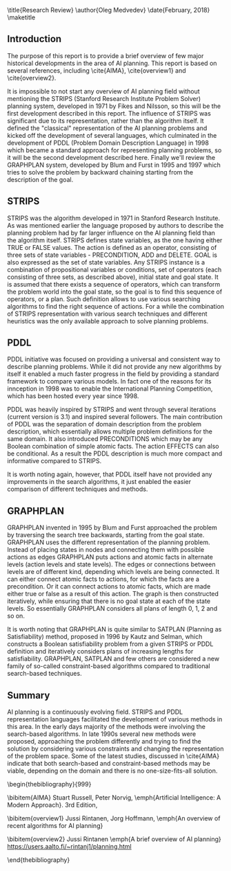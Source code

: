 \title{Research Review}
\author{Oleg Medvedev}
\date{February, 2018}
\maketitle

## Introduction
The purpose of this report is to provide a brief overview of few major historical developments in the area of AI planning. This report is based on several references, including \cite{AIMA}, \cite{overview1} and \cite{overview2}.

It is impossible to not start any overview of AI planning field without mentioning the STRIPS (Stanford Research Institute Problem Solver) planning system, developed in 1971 by Fikes and Nilsson, so this will be the first development described in this report. The influence of STRIPS was significant due to its representation, rather than the algorithm itself. It defined the "classical" representation of the AI planning problems and kicked off the development of several languages, which culminated in the development of PDDL (Problem Domain Description Language) in 1998 which became a standard approach for representing planning problems, so it will be the second development described here. Finally we'll review the GRAPHPLAN system, developed by Blum and Furst in 1995 and 1997 which tries to solve the problem by backward chaining starting from the description of the goal.

## STRIPS
STRIPS was the algorithm developed in 1971 in Stanford Research Institute. As was mentioned earlier the language proposed by authors to describe the planning problem had by far larger influence on the AI planning field than the algorithm itself. STRIPS defines state variables, as the one having either TRUE or FALSE values. The action is defined as an operator, consisting of three sets of state variables - PRECONDITION, ADD and DELETE. GOAL is also expressed as the set of state variables. Any STRIPS instance is a combination of propositional variables or conditions, set of operators (each consisting of three sets, as described above), initial state and goal state. It is assumed that there exists a sequence of operators, which can transform the problem world into the goal state, so the goal is to find this sequence of operators, or a plan. Such definition allows to use various searching algorithms to find the right sequence of actions. For a while the combination of STRIPS representation with various search techniques and different heuristics was the only available approach to solve planning problems.

## PDDL
PDDL initiative was focused on providing a universal and consistent way to describe planning problems. While it did not provide any new algorithms by itself it enabled a much faster progress in the field by providing a standard framework to compare various models. In fact one of the reasons for its innception in 1998 was to enable the International Planning Competition, which has been hosted every year since 1998. 

PDDL was heavily inspired by STRIPS and went through several iterations (current version is 3.1) and inspired several followers. The main contribution of PDDL was the separation of domain description from the problem description, which essentially allows multiple problem definitions for the same domain. It also introduced PRECONDITIONS which may be any Boolean combination of simple atomic facts. The action EFFECTS can also be conditional. As a result the PDDL description is much more compact and informative compared to STRIPS.

It is worth noting again, however, that PDDL itself have not provided any improvements in the search algorithms, it just enabled the easier comparison of different techniques and methods.

## GRAPHPLAN
GRAPHPLAN invented in 1995 by Blum and Furst approached the problem by traversing the search tree backwards, starting from the goal state. GRAPHPLAN uses the different representation of the planning problem. Instead of placing states in nodes and connecting them with possible actions as edges GRAPHPLAN puts actions and atomic facts in alternate levels (action levels and state levels). The edges or connections between levels are of different kind, depending which levels are being connected. It can either connect atomic facts to actions, for which the facts are a precondition. Or it can connect actions to atomic facts, which are made either true or false as a result of this action. The graph is then constructed iteratively, while ensuring that there is no goal state at each of the state levels. So essentially GRAPHPLAN considers all plans of length 0, 1, 2 and so on.

It is worth noting that GRAPHPLAN is quite similar to SATPLAN (Planning as Satisfiability) method, proposed in 1996 by Kautz and Selman, which constructs a Boolean satisfiability problem from a given STRIPS or PDDL definition and iteratively considers plans of increasing lengths for satisfiability. GRAPHPLAN, SATPLAN and few others are considered a new family of so-called constraint-based algorithms compared to traditional search-based techniques.

## Summary
AI planning is a continuously evolving field. STRIPS and PDDL representation languages facilitated the development of various methods in this area. In the early days majority of the methods were involving the search-based algorithms. In late 1990s several new methods were proposed, approaching the problem differently and trying to find the solution by considering various constraints and changing the representation of the problem space. Some of the latest studies, discussed in \cite{AIMA} indicate that both search-based and constraint-based methods may be viable, depending on the domain and there is no one-size-fits-all solution.


\begin{thebibliography}{999}

\bibitem{AIMA}
  Stuart Russell, Peter Norvig,
  \emph{Artificial Intelligence: A Modern Approach}.
  3rd Edition,

\bibitem{overview1}
  Jussi Rintanen, Jorg Hoffmann,
  \emph{An overview of recent algorithms for AI planning}

\bibitem{overview2}
  Jussi Rintanen
  \emph{A brief overview of AI planning}
  https://users.aalto.fi/~rintanj1/planning.html

\end{thebibliography}
